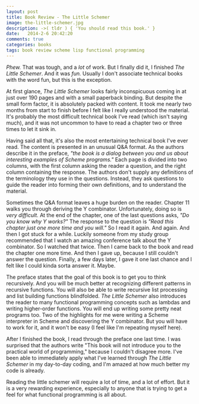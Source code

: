 ```yaml
---
layout: post
title: Book Review - The Little Schemer
image: the-little-schemer.jpg
description: ->( tldr ) { 'You should read this book.' }
date:   2014-2-6 20:42:20
comments: true
categories: books
tags: book review scheme lisp functional programming
---
```

*Phew.* That was tough, and a *lot* of work. But I finally did it, I finished *The Little Schemer*. And it was *fun.* Usually I don't associate technical books with the word fun, but this is the exception.

At first glance, *The Little Schemer* looks fairly inconspicuous coming in at just over 190 pages and with a small paperback binding. But despite the small form factor, it is absolutely packed with content. It took me nearly two months from start to finish before I felt like I really understood the material. It's probably the most difficult technical book I've read (which isn't saying much), and it was not uncommon to have to read a chapter two or three times to let it sink in.

Having said all that, it's also the most entertaining technical book I've ever read. The content is presented in an unusual Q&A format. As the authors describe it in the preface, *"the book is a dialog between you and us about interesting examples of Scheme programs."* Each page is divided into two columns, with the first column asking the reader a question, and the right column containing the response. The authors don't supply any definitions of the terminology they use in the questions. Instead, they ask questions to guide the reader into forming their own definitions, and to understand the material.

Sometimes the Q&A format leaves a huge burden on the reader. Chapter 11 walks you through deriving the Y combinator. Unfortunately, doing so is *very difficult.* At the end of the chapter, one of the last questions asks, *"Do you know why Y works?"* The response to the question is *"Read this chapter just one more time and you will."* So I read it again. And again.  And then I got stuck for a while. Luckily someone from my study group recommended that I watch an amazing conference talk about the Y combinator. So I watched that twice. Then I came back to the book and read the chapter one more time. And then I gave up, because I still couldn't answer the question. Finally, a few days later, I gave it one last chance and I felt like I could kinda sorta answer it.  Maybe.

The preface states that the goal of this book is to get you to think recursively.  And you will be much better at recognizing different patterns in recursive functions. You will also be able to write recursive list processing and list building functions blindfolded. *The Little Schemer* also introduces the reader to many functional programming concepts such as lambdas and writing higher-order functions. You will end up writing some pretty neat programs too. Two of the highlights for me were writing a Scheme interpreter in Scheme and discovering the Y combinator. But you will have to work for it, and it won't be easy (I feel like I'm repeating myself here).

After I finished the book, I read through the preface one last time. I was surprised that the authors write "This book will not introduce you to the practical world of programming," because I couldn't disagree more. I've been able to immediately apply what I've learned through *The Little Schemer* in my day-to-day coding, and I'm amazed at how much better my code is already.

Reading the little schemer will require a lot of time, and a lot of effort. But it is a very rewarding experience, especially to anyone that is trying to get a feel for what functional programming is all about.
